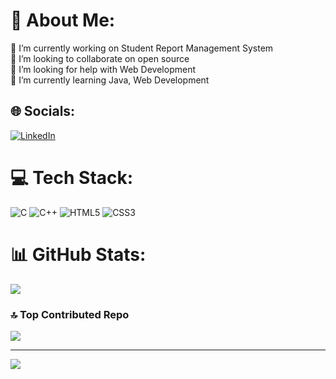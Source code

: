 # 💫 About Me:
🔭 I’m currently working on Student Report Management System<br>👯 I’m looking to collaborate on open source<br>🤝 I’m looking for help with Web Development<br>🌱 I’m currently learning Java, Web Development<br>


## 🌐 Socials:
[![LinkedIn](https://img.shields.io/badge/LinkedIn-%230077B5.svg?logo=linkedin&logoColor=white)](https://linkedin.com/in/https://www.linkedin.com/in/shashwat-agarwal-206023267/) 

# 💻 Tech Stack:
![C](https://img.shields.io/badge/c-%2300599C.svg?style=flat-square&logo=c&logoColor=white) ![C++](https://img.shields.io/badge/c++-%2300599C.svg?style=flat-square&logo=c%2B%2B&logoColor=white) ![HTML5](https://img.shields.io/badge/html5-%23E34F26.svg?style=flat-square&logo=html5&logoColor=white) ![CSS3](https://img.shields.io/badge/css3-%231572B6.svg?style=flat-square&logo=css3&logoColor=white)
# 📊 GitHub Stats:
![](https://github-readme-stats.vercel.app/api?username=shashwat0801&theme=dark&hide_border=false&include_all_commits=true&count_private=true)<br/>
<!-- ![](https://github-readme-streak-stats.herokuapp.com/?user=shashwat0801&theme=dark&hide_border=false)<br/>
![](https://github-readme-stats.vercel.app/api/top-langs/?username=shashwat0801&theme=dark&hide_border=false&include_all_commits=true&count_private=true&layout=compact) -->

<!-- ## 🏆 GitHub Trophies
![](https://github-profile-trophy.vercel.app/?username=shashwat0801&theme=radical&no-frame=false&no-bg=true&margin-w=4)
 -->
### 🔝 Top Contributed Repo
![](https://github-contributor-stats.vercel.app/api?username=ShashwatAgarwal-08&limit=5&theme=onedark&combine_all_yearly_contributions=true)

---
[![](https://visitcount.itsvg.in/api?id=ShashwatAgarwal-08&icon=3&color=5)](https://visitcount.itsvg.in)

<!-- Proudly created with GPRM ( https://gprm.itsvg.in ) -->
